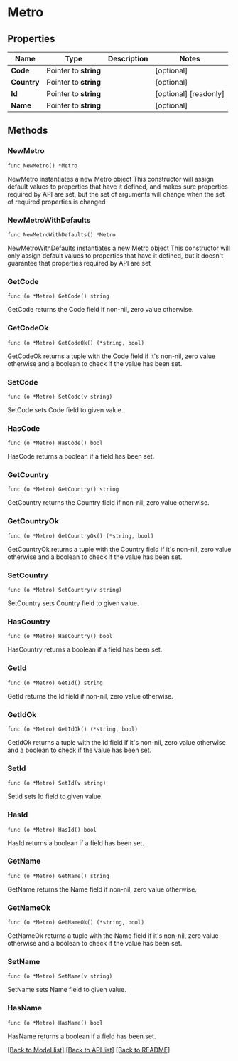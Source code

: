 # Metro

## Properties

Name | Type | Description | Notes
------------ | ------------- | ------------- | -------------
**Code** | Pointer to **string** |  | [optional] 
**Country** | Pointer to **string** |  | [optional] 
**Id** | Pointer to **string** |  | [optional] [readonly] 
**Name** | Pointer to **string** |  | [optional] 

## Methods

### NewMetro

`func NewMetro() *Metro`

NewMetro instantiates a new Metro object
This constructor will assign default values to properties that have it defined,
and makes sure properties required by API are set, but the set of arguments
will change when the set of required properties is changed

### NewMetroWithDefaults

`func NewMetroWithDefaults() *Metro`

NewMetroWithDefaults instantiates a new Metro object
This constructor will only assign default values to properties that have it defined,
but it doesn't guarantee that properties required by API are set

### GetCode

`func (o *Metro) GetCode() string`

GetCode returns the Code field if non-nil, zero value otherwise.

### GetCodeOk

`func (o *Metro) GetCodeOk() (*string, bool)`

GetCodeOk returns a tuple with the Code field if it's non-nil, zero value otherwise
and a boolean to check if the value has been set.

### SetCode

`func (o *Metro) SetCode(v string)`

SetCode sets Code field to given value.

### HasCode

`func (o *Metro) HasCode() bool`

HasCode returns a boolean if a field has been set.

### GetCountry

`func (o *Metro) GetCountry() string`

GetCountry returns the Country field if non-nil, zero value otherwise.

### GetCountryOk

`func (o *Metro) GetCountryOk() (*string, bool)`

GetCountryOk returns a tuple with the Country field if it's non-nil, zero value otherwise
and a boolean to check if the value has been set.

### SetCountry

`func (o *Metro) SetCountry(v string)`

SetCountry sets Country field to given value.

### HasCountry

`func (o *Metro) HasCountry() bool`

HasCountry returns a boolean if a field has been set.

### GetId

`func (o *Metro) GetId() string`

GetId returns the Id field if non-nil, zero value otherwise.

### GetIdOk

`func (o *Metro) GetIdOk() (*string, bool)`

GetIdOk returns a tuple with the Id field if it's non-nil, zero value otherwise
and a boolean to check if the value has been set.

### SetId

`func (o *Metro) SetId(v string)`

SetId sets Id field to given value.

### HasId

`func (o *Metro) HasId() bool`

HasId returns a boolean if a field has been set.

### GetName

`func (o *Metro) GetName() string`

GetName returns the Name field if non-nil, zero value otherwise.

### GetNameOk

`func (o *Metro) GetNameOk() (*string, bool)`

GetNameOk returns a tuple with the Name field if it's non-nil, zero value otherwise
and a boolean to check if the value has been set.

### SetName

`func (o *Metro) SetName(v string)`

SetName sets Name field to given value.

### HasName

`func (o *Metro) HasName() bool`

HasName returns a boolean if a field has been set.


[[Back to Model list]](../README.md#documentation-for-models) [[Back to API list]](../README.md#documentation-for-api-endpoints) [[Back to README]](../README.md)


